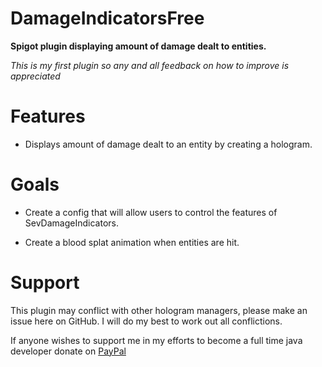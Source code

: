 # DamageIndicatorsFree

**Spigot plugin displaying amount of damage dealt to entities.**

*This is my first plugin so any and all feedback on how to improve is appreciated*

# Features

- Displays amount of damage dealt to an entity by creating a hologram.

# Goals

- Create a config that will allow users to control the features of SevDamageIndicators.

- Create a blood splat animation when entities are hit.

# Support

This plugin may conflict with other hologram managers, please make an issue here on GitHub. I will do my best to work out all conflictions.

If anyone wishes to support me in my efforts to become a full time java developer donate on [PayPal](https://www.paypal.com/donate/?hosted_button_id=EDMDZVEP6P25U)
